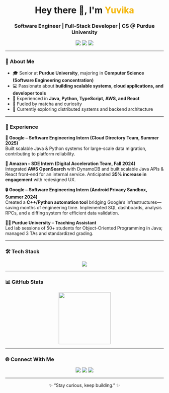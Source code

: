 <h1 align="center">Hey there 👋, I'm <span style="color:#f4b400">Yuvika</span></h1>
<h3 align="center">Software Engineer | Full-Stack Developer | CS @ Purdue University</h3>

<p align="center">
  <a href="https://yuvikakhurana.com" target="_blank"><img src="https://img.shields.io/badge/Portfolio-000000?style=flat&logo=About.me&logoColor=white" /></a>
  <a href="https://www.linkedin.com/in/yuvika-khurana" target="_blank"><img src="https://img.shields.io/badge/LinkedIn-0077B5?style=flat&logo=linkedin&logoColor=white" /></a>
  <a href="mailto:ykhuran@purdue.edu"><img src="https://img.shields.io/badge/Email-D14836?style=flat&logo=gmail&logoColor=white" /></a>
</p>

---

### 🌟 About Me

* 🎓 Senior at **Purdue University**, majoring in **Computer Science (Software Engineering concentration)**
* 💻 Passionate about **building scalable systems, cloud applications, and developer tools**
* 🧠 Experienced in **Java, Python, TypeScript, AWS, and React**
* 🍵 Fueled by matcha and curiosity
* 🌱 Currently exploring distributed systems and backend architecture

---

### 💼 Experience

**💠 Google – Software Engineering Intern (Cloud Directory Team, Summer 2025)**<br>
Built scalable Java & Python systems for large-scale data migration, contributing to platform reliability.

**🧩 Amazon – SDE Intern (Digital Acceleration Team, Fall 2024)**<br>
Integrated **AWS OpenSearch** with DynamoDB and built scalable Java APIs & React front-end for an internal service.
Anticipated **35% increase in engagement** with redesigned UX.

**🔒 Google – Software Engineering Intern (Android Privacy Sandbox, Summer 2024)**<br>
Created a **C++/Python automation tool** bridging Google’s infrastructures—saving months of engineering time.
Implemented SQL dashboards, analysis RPCs, and a diffing system for efficient data validation.

**👩‍🏫 Purdue University – Teaching Assistant**<br>
Led lab sessions of 50+ students for Object-Oriented Programming in Java; managed 3 TAs and standardized grading.

---

### 🛠️ Tech Stack

<p align="center">
  <img src="https://skillicons.dev/icons?i=java,python,cpp,react,typescript,javascript,aws,nodejs,express,mongodb,git,linux" />
</p>

---

### 📊 GitHub Stats

<p align="center">
  <img height="165" src="https://github-readme-stats.vercel.app/api/top-langs/?username=yuvikakhurana&layout=compact&theme=radical" />
</p>

---

### 🌐 Connect With Me

<p align="center">
  <a href="https://yuvikakhurana.com"><img src="https://img.shields.io/badge/Website-000000?style=for-the-badge&logo=About.me&logoColor=white" /></a>
  <a href="https://www.linkedin.com/in/yuvika-khurana"><img src="https://img.shields.io/badge/LinkedIn-0077B5?style=for-the-badge&logo=linkedin&logoColor=white" /></a>
  <a href="mailto:ykhuran@purdue.edu"><img src="https://img.shields.io/badge/Email-D14836?style=for-the-badge&logo=gmail&logoColor=white" /></a>
</p>

---

<p align="center">✨ “Stay curious, keep building.” ✨</p>
